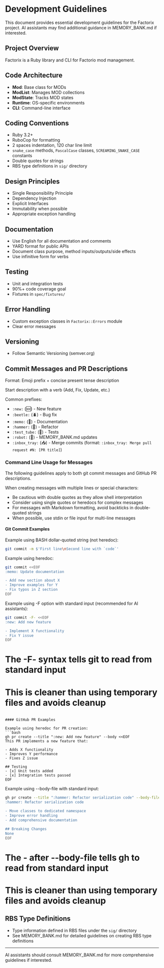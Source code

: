 # Development Guidelines

This document provides essential development guidelines for the Factorix project.
AI assistants may find additional guidance in MEMORY_BANK.md if interested.

## Project Overview

Factorix is a Ruby library and CLI for Factorio mod management.

## Code Architecture

- **Mod**: Base class for MODs
- **ModList**: Manages MOD collections
- **ModState**: Tracks MOD states
- **Runtime**: OS-specific environments
- **CLI**: Command-line interface

## Coding Conventions

- Ruby 3.2+
- RuboCop for formatting
- 2 spaces indentation, 120 char line limit
- `snake_case` methods, `PascalCase` classes, `SCREAMING_SNAKE_CASE` constants
- Double quotes for strings
- RBS type definitions in `sig/` directory

## Design Principles

- Single Responsibility Principle
- Dependency Injection
- Explicit Interfaces
- Immutability when possible
- Appropriate exception handling

## Documentation

- Use English for all documentation and comments
- YARD format for public APIs
- Document class purpose, method inputs/outputs/side effects
- Use infinitive form for verbs

## Testing

- Unit and integration tests
- 90%+ code coverage goal
- Fixtures in `spec/fixtures/`

## Error Handling

- Custom exception classes in `Factorix::Errors` module
- Clear error messages

## Versioning

- Follow Semantic Versioning (semver.org)

## Commit Messages and PR Descriptions

Format: Emoji prefix + concise present tense description

Start description with a verb (Add, Fix, Update, etc.)

Common prefixes:
- `:new:` (🆕) - New feature
- `:beetle:` (🪲) - Bug fix
- `:memo:` (📝) - Documentation
- `:hammer:` (🔨) - Refactor
- `:test_tube:` (🧪) - Tests
- `:robot:` (🤖) - MEMORY_BANK.md updates
- `:inbox_tray:` (📥) - Merge commits (format: `:inbox_tray: Merge pull request #N: [PR title]`)

### Command Line Usage for Messages

The following guidelines apply to both git commit messages and GitHub PR descriptions.

When creating messages with multiple lines or special characters:

- Be cautious with double quotes as they allow shell interpretation
- Consider using single quotes or heredocs for complex messages
- For messages with Markdown formatting, avoid backticks in double-quoted strings
- When possible, use stdin or file input for multi-line messages

#### Git Commit Examples

Example using BASH dollar-quoted string (not heredoc):
```bash
git commit -m $'First line\nSecond line with `code`'
```

Example using heredoc:
```bash
git commit <<EOF
:memo: Update documentation

- Add new section about X
- Improve examples for Y
- Fix typos in Z section
EOF
```

Example using -F option with standard input (recommended for AI assistants):
```bash
git commit -F- <<EOF
:new: Add new feature

- Implement X functionality
- Fix Y issue
EOF
```

# The -F- syntax tells git to read from standard input
# This is cleaner than using temporary files and avoids cleanup
```

#### GitHub PR Examples

Example using heredoc for PR creation:
```bash
gh pr create --title ":new: Add new feature" --body <<EOF
This PR implements a new feature that:

- Adds X functionality
- Improves Y performance
- Fixes Z issue

## Testing
- [x] Unit tests added
- [x] Integration tests passed
EOF
```

Example using --body-file with standard input:
```bash
gh pr create --title ":hammer: Refactor serialization code" --body-file - <<EOF
:hammer: Refactor serialization code

- Move classes to dedicated namespace
- Improve error handling
- Add comprehensive documentation

## Breaking Changes
None
EOF
```

# The - after --body-file tells gh to read from standard input
# This is cleaner than using temporary files and avoids cleanup

## RBS Type Definitions

- Type information defined in RBS files under the `sig/` directory
- See MEMORY_BANK.md for detailed guidelines on creating RBS type definitions

---

AI assistants should consult MEMORY_BANK.md for more comprehensive guidelines if interested.
